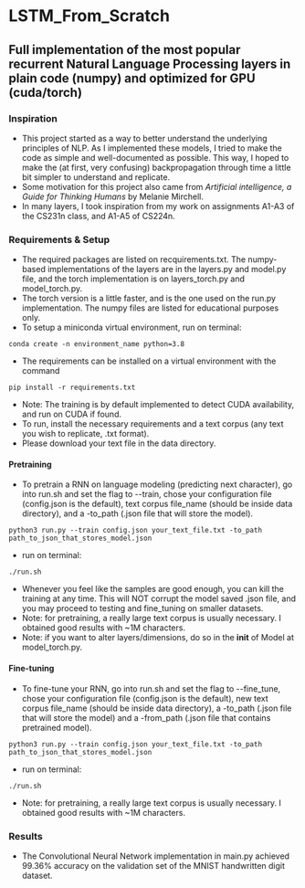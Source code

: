 # LSTM_From_Scratch
## Full implementation of the most popular recurrent Natural Language Processing layers in plain code (numpy) and optimized for GPU (cuda/torch)

### Inspiration
- This project started as a way to better understand the underlying principles of NLP. As I implemented these models, I tried to make the code as simple and well-documented as possible. This way, I hoped to make the (at first, very confusing) backpropagation through time a little bit simpler to understand and replicate.
- Some motivation for this project also came from <i>Artificial intelligence, a Guide for Thinking Humans</i> by Melanie Mirchell.
- In many layers, I took inspiration from my work on assignments A1-A3 of the CS231n class, and A1-A5 of CS224n.

### Requirements & Setup
- The required packages are listed on recquirements.txt. The numpy-based implementations of the layers are in the layers.py and model.py file, and the torch implementation is on layers_torch.py and model_torch.py.
- The torch version is a little faster, and is the one used on the run.py implementation. The numpy files are listed for educational purposes only.
- To setup a miniconda virtual environment, run on terminal:
```
conda create -n environment_name python=3.8
```
- The requirements can be installed on a virtual environment with the command
```
pip install -r requirements.txt
```
- Note: The training is by default implemented to detect CUDA availability, and run on CUDA if found.
- To run, install the necessary requirements and a text corpus (any text you wish to replicate, .txt format).
- Please download your text file in the data directory.
#### Pretraining
- To pretrain a RNN on language modeling (predicting next character), go into run.sh and set the flag to --train, chose your configuration file (config.json is the default), text corpus file_name (should be inside data directory), and a -to_path (.json file that will store the model).
```
python3 run.py --train config.json your_text_file.txt -to_path path_to_json_that_stores_model.json
```
- run on terminal:
```
./run.sh
```
- Whenever you feel like the samples are good enough, you can kill the training at any time. This will NOT corrupt the model saved .json file, and you may proceed to testing and fine_tuning on smaller datasets.
- Note: for pretraining, a really large text corpus is usually necessary. I obtained good results with ~1M characters.
- Note: if you want to alter layers/dimensions, do so in the __init__ of Model at model_torch.py.
#### Fine-tuning
- To fine-tune your RNN, go into run.sh and set the flag to --fine_tune, chose your configuration file (config.json is the default), new text corpus file_name (should be inside data directory), a -to_path (.json file that will store the model) and a -from_path (.json file that contains pretrained model).
```
python3 run.py --train config.json your_text_file.txt -to_path path_to_json_that_stores_model.json
```
- run on terminal:
```
./run.sh
```
- Note: for pretraining, a really large text corpus is usually necessary. I obtained good results with ~1M characters.
### Results
- The Convolutional Neural Network implementation in main.py achieved 99.36% accuracy on the validation set of the MNIST handwritten digit dataset.
